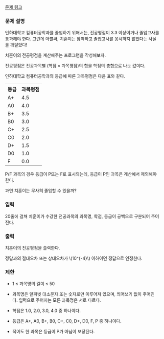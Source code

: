 [문제 링크](https://www.acmicpc.net/problem/25206)

### 문제 설명

<p>인하대학교 컴퓨터공학과를 졸업하기 위해서는, 전공평점이 3.3 이상이거나 졸업고사를 통과해야 한다. 그런데 아뿔싸, 치훈이는 깜빡하고 졸업고사를 응시하지 않았다는 사실을 깨달았다!</p>

<p>치훈이의 전공평점을 계산해주는 프로그램을 작성해보자.</p>

<p>전공평점은 전공과목별 (학점 × 과목평점)의 합을 학점의 총합으로 나눈 값이다.</p>

<p>인하대학교 컴퓨터공학과의 등급에 따른 과목평점은 다음 표와 같다.</p>

<table>
  <tr>
    <th>등급</th>
    <th>과목평점</th>
  </tr>
  <tr>
    <td>A+</td>
    <td>4.5</td>
  </tr>
  <tr>
    <td>A0</td>
    <td>4.0</td>
  </tr>
  <tr>
    <td>B+</td>
    <td>3.5</td>
  </tr>
  <tr>
    <td>B0</td>
    <td>3.0</td>
  </tr>
  <tr>
    <td>C+</td>
    <td>2.5</td>
  </tr>
  <tr>
    <td>C0</td>
    <td>2.0</td>
  </tr>
  <tr>
    <td>D+</td>
    <td>1.5</td>
  </tr>
  <tr>
    <td>D0</td>
    <td>1.0</td>
  </tr>
  <tr>
    <td>F</td>
    <td>0.0</td>
  </tr>
</table>

<p>P/F 과목의 경우 등급이 P또는 F로 표시되는데, 등급이 P인 과목은 계산에서 제외해야 한다.</p>

<p>과연 치훈이는 무사히 졸업할 수 있을까?</p>

### 입력

<p>20줄에 걸쳐 치훈이가 수강한 전공과목의 과목명, 학점, 등급이 공백으로 구분되어 주어진다.</p>

### 출력

<p>치훈이의 전공평점을 출력한다.</p>

<p>정답과의 절대오차 또는 상대오차가 \(10^{-4}\) 이하이면 정답으로 인정한다.</p>

### 제한

- <p>1 ≤ 과목명의 길이 ≤ 50</p>
- <p>과목명은 알파벳 대소문자 또는 숫자로만 이루어져 있으며, 띄어쓰기 없이 주어진다. 입력으로 주어지는 모든 과목명은 서로 다르다.</p>
- <p>학점은 1.0, 2.0, 3.0, 4.0 중 하나이다.</p>
- <p>등급은 A+, A0, B+, B0, C+, C0, D+, D0, F, P 중 하나이다.</p>
- <p>적어도 한 과목은 등급이 P가 아님이 보장된다.</p>
